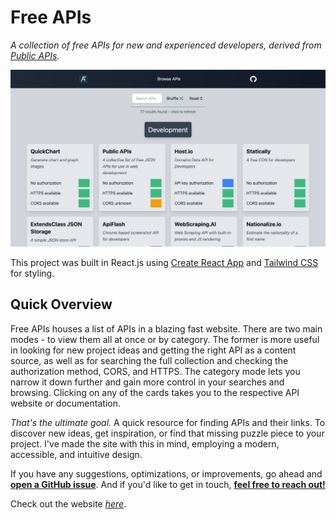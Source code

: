 # Free APIs

_A collection of free APIs for new and experienced developers, derived from [Public APIs](https://github.com/public-apis/public-apis)._

![](dev1366.png)

This project was built in React.js using [Create React App](https://github.com/facebook/create-react-app) and [Tailwind CSS](https://tailwindcss.com) for styling.

## Quick Overview

Free APIs houses a list of APIs in a blazing fast website. There are two main modes - to view them all at once or by category. The former is more useful in looking for new project ideas and getting the right API as a content source, as well as for searching the full collection and checking the authorization method, CORS, and HTTPS. The category mode lets you narrow it down further and gain more control in your searches and browsing. Clicking on any of the cards takes you to the respective API website or documentation.

_That's the ultimate goal._ A quick resource for finding APIs and their links. To discover new ideas, get inspiration, or find that missing puzzle piece to your project. I've made the site with this in mind, employing a modern, accessible, and intuitive design.

If you have any suggestions, optimizations, or improvements, go ahead and [**open a GitHub issue**](https://github.com/Free-APIs/Free-APIs.github.io/issues). And if you'd like to get in touch, [**feel free to reach out!**](mailto:freeapis256@gmail.com?subject=Hey%20there!)

Check out the website [_here_](https://free-apis.github.io).
